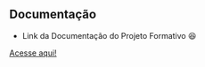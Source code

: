 ## Documentação

- Link da Documentação do Projeto Formativo 😆

[Acesse aqui!](https://documenter.getpostman.com/view/41755224/2sB2qZENE9)
